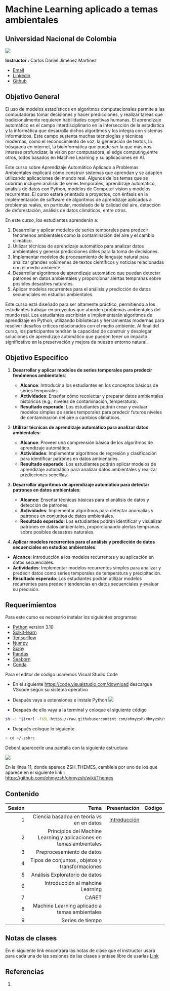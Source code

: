 # Machine Learning aplicado a temas ambientales 
## Universidad Nacional de Colombia

![](https://www.grupolarabida.org/wp-content/uploads/2020/10/Colombia_UniversidadNacionaldeColombia_UNAL_21_.jpg)


__Instructor :__ Carlos Daniel Jiménez Martinez

* [Email](danieljimenez88m@gmail.com)
*  [Linkedin](https://www.linkedin.com/in/djimenezm/)
* [Github](https://github.com/carlosjimenez88M)


## Objetivo General

El uso de modelos estadísticos en algoritmos computacionales permite a las computadoras tomar decisiones y hacer predicciones, y realizar tareas que tradicionalmente requieren habilidades cognitivas humanas. 
El aprendizaje automático es el campo interdisciplinario en la intersección de la estadística y la informática que desarrolla dichos algoritmos y los integra con sistemas informáticos. Este campo sustenta muchas tecnologías y técnicas modernas, como el reconocimiento de voz, la generación de textos, la búsqueda en internet, la bioinformática que puede ser la que más nos interese profundizar, la visión por computadora, el edge computing,entre otros, todos basados en Machine Learning y su aplicaciones en AI.

Este curso sobre Aprendizaje Automático Aplicado a Problemas Ambientales explicará cómo construir sistemas que aprendan y se adapten utilizando aplicaciones del mundo real. Algunos de los temas que se cubrirán incluyen análisis de series temporales, aprendizaje automático, análisis de datos con Python, modelos de Computer vision y modelos recurrentes. El curso estará orientado a proyectos, con énfasis en la implementación de software de algoritmos de aprendizaje aplicados a problemas reales, en particular, modelado de la calidad del aire, detección de deforestación, análisis de datos climáticos, entre otros.

En este curso, los estudiantes aprenderán a:

1. Desarrollar y aplicar modelos de series temporales para predecir fenómenos ambientales como la contaminación del aire y el cambio climático.
2. Utilizar técnicas de aprendizaje automático para analizar datos ambientales y generar predicciones útiles para la toma de decisiones.
3. Implementar modelos de procesamiento de lenguaje natural para analizar grandes volúmenes de textos científicos y noticias relacionadas con el medio ambiente.
4. Desarrollar algoritmos de aprendizaje automático que puedan detectar patrones en datos ambientales y proporcionar alertas tempranas sobre posibles desastres naturales.
5. Aplicar modelos recurrentes para el análisis y predicción de datos secuenciales en estudios ambientales.

Este curso está diseñado para ser altamente práctico, permitiendo a los estudiantes trabajar en proyectos que aborden problemas ambientales del mundo real. Los estudiantes escribirán e implementarán algoritmos de aprendizaje en Python, utilizando bibliotecas y herramientas modernas para resolver desafíos críticos relacionados con el medio ambiente. Al final del curso, los participantes tendrán la capacidad de construir y desplegar soluciones de aprendizaje automático que pueden tener un impacto significativo en la preservación y mejora de nuestro entorno natural.

## Objetivo Especifico


1. **Desarrollar y aplicar modelos de series temporales para predecir fenómenos ambientales**:
   - **Alcance**: Introducir a los estudiantes en los conceptos básicos de series temporales.
   - **Actividades**: Enseñar cómo recolectar y preparar datos ambientales históricos (e.g., niveles de contaminación, temperatura).
   - **Resultado esperado**: Los estudiantes podrán crear y evaluar modelos simples de series temporales para predecir futuros niveles de contaminación del aire o cambios climáticos.

2. **Utilizar técnicas de aprendizaje automático para analizar datos ambientales**:
   - **Alcance**: Proveer una comprensión básica de los algoritmos de aprendizaje automático.
   - **Actividades**: Implementar algoritmos de regresión y clasificación para identificar patrones en datos ambientales.
   - **Resultado esperado**: Los estudiantes podrán aplicar modelos de aprendizaje automático para analizar datos ambientales y realizar predicciones sencillas.


3. **Desarrollar algoritmos de aprendizaje automático para detectar patrones en datos ambientales**:
   - **Alcance**: Enseñar técnicas básicas para el análisis de datos y detección de patrones.
   - **Actividades**: Implementar algoritmos para detectar anomalías y patrones en conjuntos de datos ambientales.
   - **Resultado esperado**: Los estudiantes podrán identificar y visualizar patrones en datos ambientales, proporcionando alertas tempranas sobre posibles desastres naturales.

4.  **Aplicar modelos recurrentes para el análisis y predicción de datos secuenciales en estudios ambientales**:
   - **Alcance**: Introducción a los modelos recurrentes y su aplicación en datos secuenciales.
   - **Actividades**: Implementar modelos recurrentes simples para analizar y predecir datos como series temporales de temperatura y precipitación.
   - **Resultado esperado**: Los estudiantes podrán utilizar modelos recurrentes para predecir tendencias en datos secuenciales y evaluar su precisión.


##  Requerimientos 

Para este curso es necesario instalar los siguientes programas:

* [Python](https://www.python.org/downloads/) version 3.10
* [Scikit-learn](https://scikit-learn.org/stable/)
* [Tensorflow](https://www.tensorflow.org/?hl=es-419)
* [Numpy](https://numpy.org/)
* [Scipy](https://scipy.org/)
* [Pandas](https://pandas.pydata.org/)
* [Seaborn](https://seaborn.pydata.org/)
* [Conda](https://www.anaconda.com/download)


Para el editor de código usaremos Visual Studio Code

*  En el siguiente https://code.visualstudio.com/download descargue VScode según su sistema operativo
* Después vaya a extensiones e instale Python
![](img1.png)

* Después de ello vaya a la terminal y coloque el siguiente código

```bash
sh -c "$(curl -fsSL https://raw.githubusercontent.com/ohmyzsh/ohmyzsh/master/tools/install.sh)"
```

* Después coloque lo siguiente 

```bash
~ cd ~/.zshrc
```

Deberá aparecerle una pantalla con la siguiente estructura

![](img2.png)

En la linea 11, donde aparece ZSH_THEMES, cambiela por uno de los que aparece en el siguiente link : https://github.com/ohmyzsh/ohmyzsh/wiki/Themes



## Contenido

| Sesión |                                                                Tema |                      Presentación |Código|
|-------:|--------------------------------------------------------------------:|----------------------------------:|------|
|      1 |                            Ciencia basadoa en teoría vs en en datos | [Introducción](Clase1/clase1.pdf) ||
|      2 | Principios del Machine Learning y aplicaciones en temas ambientales |                                   ||
|      3 |                                           Preprocesamiento de datos |                                   ||
|      4 |                     Tipos de conjuntos , objetos y transformaciones |                                   ||
|      5 |                                      Análisis Exploratorio de datos |                                   ||
|      6 |                                    Introducción al mahcine Learning |                                   ||
|      7 |                                                               CARET |                                   ||
|      8 |                       Machine Learning aplicado a temas ambientales |                                   ||
|      9 |                                                    Series de tiempo |                                   ||



## Notas de clases

En el siguiente link encontrará las notas de clase que el instructor usará para cada una de las sesiones de las clases
sientase libre de usarlas [Link]()


## Referencias 

1. 